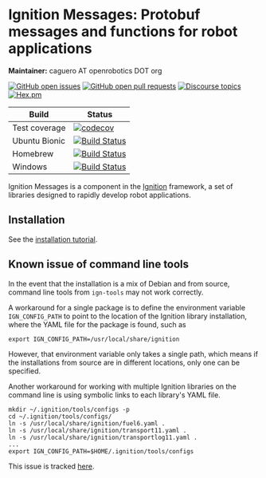# Ignition Messages: Protobuf messages and functions for robot applications

**Maintainer:** caguero AT openrobotics DOT org

[![GitHub open issues](https://img.shields.io/github/issues-raw/ignitionrobotics/ign-msgs.svg)](https://github.com/ignitionrobotics/ign-msgs/issues)
[![GitHub open pull requests](https://img.shields.io/github/issues-pr-raw/ignitionrobotics/ign-msgs.svg)](https://github.com/ignitionrobotics/ign-msgs/pulls)
[![Discourse topics](https://img.shields.io/discourse/https/community.gazebosim.org/topics.svg)](https://community.gazebosim.org)
[![Hex.pm](https://img.shields.io/hexpm/l/plug.svg)](https://www.apache.org/licenses/LICENSE-2.0)

Build | Status
-- | --
Test coverage | [![codecov](https://codecov.io/gh/ignitionrobotics/ign-msgs/branch/main/graph/badge.svg)](https://codecov.io/gh/ignitionrobotics/ign-msgs)
Ubuntu Bionic | [![Build Status](https://build.osrfoundation.org/buildStatus/icon?job=ignition_msgs-ci-main-bionic-amd64)](https://build.osrfoundation.org/job/ignition_msgs-ci-main-bionic-amd64)
Homebrew      | [![Build Status](https://build.osrfoundation.org/buildStatus/icon?job=ignition_msgs-ci-main-homebrew-amd64)](https://build.osrfoundation.org/job/ignition_msgs-ci-main-homebrew-amd64)
Windows       | [![Build Status](https://build.osrfoundation.org/buildStatus/icon?job=ign_msgs-ci-win)](https://build.osrfoundation.org/job/ign_msgs-ci-win)

Ignition Messages is a component in the [Ignition](http://ignitionrobotics.org)
framework, a set of libraries designed to rapidly develop robot applications.

## Installation

See the [installation tutorial](https://ignitionrobotics.org/api/msgs/7.0/install.html).

## Known issue of command line tools

In the event that the installation is a mix of Debian and from source, command
line tools from `ign-tools` may not work correctly.

A workaround for a single package is to define the environment variable
`IGN_CONFIG_PATH` to point to the location of the Ignition library installation,
where the YAML file for the package is found, such as
```
export IGN_CONFIG_PATH=/usr/local/share/ignition
```

However, that environment variable only takes a single path, which means if the
installations from source are in different locations, only one can be specified.

Another workaround for working with multiple Ignition libraries on the command
line is using symbolic links to each library's YAML file.
```
mkdir ~/.ignition/tools/configs -p
cd ~/.ignition/tools/configs/
ln -s /usr/local/share/ignition/fuel6.yaml .
ln -s /usr/local/share/ignition/transport11.yaml .
ln -s /usr/local/share/ignition/transportlog11.yaml .
...
export IGN_CONFIG_PATH=$HOME/.ignition/tools/configs
```

This issue is tracked [here](https://github.com/ignitionrobotics/ign-tools/issues/8).

